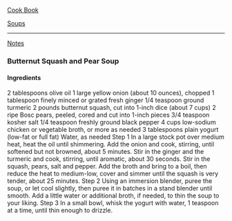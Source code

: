 [Cook Book]()   

[Soups]()  

-----    

[Notes]()  

### Butternut Squash and Pear Soup   

#### Ingredients  



2 tablespoons olive oil
1 large yellow onion (about 10 ounces), chopped
1 tablespoon finely minced or grated fresh ginger
1/4 teaspoon ground turmeric
2 pounds butternut squash, cut into 1-inch dice (about 7 cups)
2 ripe Bosc pears, peeled, cored and cut into 1-inch pieces
3/4 teaspoon kosher salt
1/4 teaspoon freshly ground black pepper
4 cups low-sodium chicken or vegetable broth, or more as needed
3 tablespoons plain yogurt (low-fat or full fat)
Water, as needed
Step 1
In a large stock pot over medium heat, heat the oil until shimmering. Add the onion and cook, stirring, until softened but not browned, about 5 minutes. Stir in the ginger and the turmeric and cook, stirring, until aromatic, about 30 seconds. Stir in the squash, pears, salt and pepper. Add the broth and bring to a boil, then reduce the heat to medium-low, cover and simmer until the squash is very tender, about 25 minutes.
Step 2
Using an immersion blender, puree the soup, or let cool slightly, then puree it in batches in a stand blender until smooth. Add a little water or additional broth, if needed, to thin the soup to your liking.
Step 3
In a small bowl, whisk the yogurt with water, 1 teaspoon at a time, until thin enough to drizzle.
